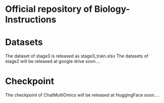 # Official repository of Biology-Instructions

# Datasets
The dataset of stage3 is released as stage3_train.xlsx
The datasets of stage2 will be released at google drive soon....

# Checkpoint
The checkpoint of ChatMultiOmics will be released at HuggingFace soon....
